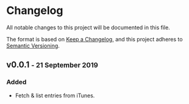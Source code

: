 # Changelog
All notable changes to this project will be documented in this file.

The format is based on [Keep a Changelog](https://keepachangelog.com/en/1.0.0/),
and this project adheres to [Semantic Versioning](https://semver.org/).

## **v0.0.1** <small>- 21 September 2019</small>
### Added
- Fetch & list entries from iTunes.